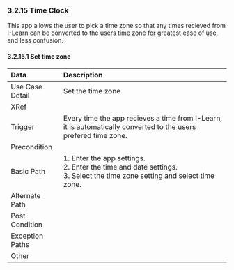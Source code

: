### 3.2.15 Time Clock

This app allows the user to pick a time zone so that any times recieved from I-Learn can be converted to the users time zone for greatest ease of use, and less confusion.

#### 3.2.15.1 Set time zone

| Data          | Description |
|:--------------| :--------------|
|Use Case Detail| Set the time zone|
|XRef           |  |
|Trigger        | Every time the app recieves a time from I-Learn, it is automatically converted to the users prefered time zone.|
|Precondition   |  |
|Basic Path     | <li type='1'>Enter the app settings.</li><li type='1'>Enter the time and date settings.</li><li type='1'>Select the time zone setting and select time zone.</li>|
|Alternate Path |  |
|Post Condition |  |
|Exception Paths|  |
|Other          |  |
